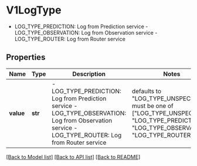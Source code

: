 # V1LogType

- LOG_TYPE_PREDICTION: Log from Prediction service  - LOG_TYPE_OBSERVATION: Log from Observation service  - LOG_TYPE_ROUTER: Log from Router service

## Properties
Name | Type | Description | Notes
------------ | ------------- | ------------- | -------------
**value** | **str** | - LOG_TYPE_PREDICTION: Log from Prediction service  - LOG_TYPE_OBSERVATION: Log from Observation service  - LOG_TYPE_ROUTER: Log from Router service | defaults to "LOG_TYPE_UNSPECIFIED",  must be one of ["LOG_TYPE_UNSPECIFIED", "LOG_TYPE_PREDICTION", "LOG_TYPE_OBSERVATION", "LOG_TYPE_ROUTER", ]

[[Back to Model list]](../README.md#documentation-for-models) [[Back to API list]](../README.md#documentation-for-api-endpoints) [[Back to README]](../README.md)



